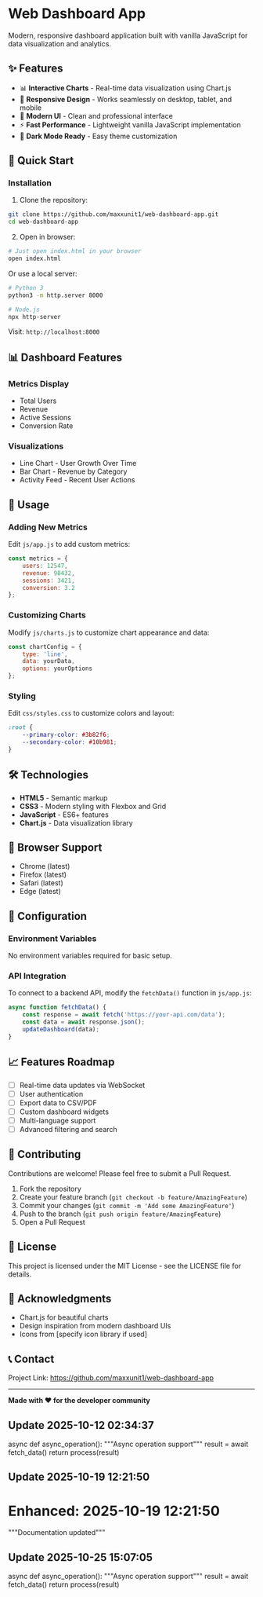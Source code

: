 # Web Dashboard App

Modern, responsive dashboard application built with vanilla JavaScript for data visualization and analytics.

## ✨ Features

- 📊 **Interactive Charts** - Real-time data visualization using Chart.js
- 📱 **Responsive Design** - Works seamlessly on desktop, tablet, and mobile
- 🎨 **Modern UI** - Clean and professional interface
- ⚡ **Fast Performance** - Lightweight vanilla JavaScript implementation
- 🌙 **Dark Mode Ready** - Easy theme customization

## 🚀 Quick Start

### Installation

1. Clone the repository:
```bash
git clone https://github.com/maxxunit1/web-dashboard-app.git
cd web-dashboard-app
```

2. Open in browser:
```bash
# Just open index.html in your browser
open index.html
```

Or use a local server:
```bash
# Python 3
python3 -m http.server 8000

# Node.js
npx http-server
```

Visit: `http://localhost:8000`

## 📊 Dashboard Features

### Metrics Display
- Total Users
- Revenue
- Active Sessions
- Conversion Rate

### Visualizations
- Line Chart - User Growth Over Time
- Bar Chart - Revenue by Category
- Activity Feed - Recent User Actions

## 🎯 Usage

### Adding New Metrics

Edit `js/app.js` to add custom metrics:

```javascript
const metrics = {
    users: 12547,
    revenue: 98432,
    sessions: 3421,
    conversion: 3.2
};
```

### Customizing Charts

Modify `js/charts.js` to customize chart appearance and data:

```javascript
const chartConfig = {
    type: 'line',
    data: yourData,
    options: yourOptions
};
```

### Styling

Edit `css/styles.css` to customize colors and layout:

```css
:root {
    --primary-color: #3b82f6;
    --secondary-color: #10b981;
}
```

## 🛠️ Technologies

- **HTML5** - Semantic markup
- **CSS3** - Modern styling with Flexbox and Grid
- **JavaScript** - ES6+ features
- **Chart.js** - Data visualization library

## 📱 Browser Support

- Chrome (latest)
- Firefox (latest)
- Safari (latest)
- Edge (latest)

## 🔧 Configuration

### Environment Variables

No environment variables required for basic setup.

### API Integration

To connect to a backend API, modify the `fetchData()` function in `js/app.js`:

```javascript
async function fetchData() {
    const response = await fetch('https://your-api.com/data');
    const data = await response.json();
    updateDashboard(data);
}
```

## 📈 Features Roadmap

- [ ] Real-time data updates via WebSocket
- [ ] User authentication
- [ ] Export data to CSV/PDF
- [ ] Custom dashboard widgets
- [ ] Multi-language support
- [ ] Advanced filtering and search

## 🤝 Contributing

Contributions are welcome! Please feel free to submit a Pull Request.

1. Fork the repository
2. Create your feature branch (`git checkout -b feature/AmazingFeature`)
3. Commit your changes (`git commit -m 'Add some AmazingFeature'`)
4. Push to the branch (`git push origin feature/AmazingFeature`)
5. Open a Pull Request

## 📄 License

This project is licensed under the MIT License - see the LICENSE file for details.

## 🙏 Acknowledgments

- Chart.js for beautiful charts
- Design inspiration from modern dashboard UIs
- Icons from [specify icon library if used]

## 📞 Contact

Project Link: https://github.com/maxxunit1/web-dashboard-app

---

**Made with ❤️ for the developer community**

## Update 2025-10-12 02:34:37
async def async_operation():
    """Async operation support"""
    result = await fetch_data()
    return process(result)

## Update 2025-10-19 12:21:50
# Enhanced: 2025-10-19 12:21:50
"""Documentation updated"""

## Update 2025-10-25 15:07:05
async def async_operation():
    """Async operation support"""
    result = await fetch_data()
    return process(result)